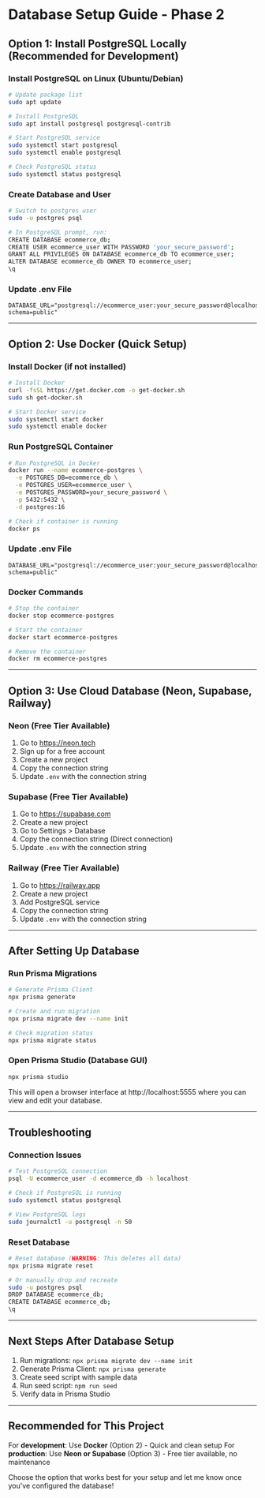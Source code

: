 # Database Setup Guide - Phase 2

## Option 1: Install PostgreSQL Locally (Recommended for Development)

### Install PostgreSQL on Linux (Ubuntu/Debian)
```bash
# Update package list
sudo apt update

# Install PostgreSQL
sudo apt install postgresql postgresql-contrib

# Start PostgreSQL service
sudo systemctl start postgresql
sudo systemctl enable postgresql

# Check PostgreSQL status
sudo systemctl status postgresql
```

### Create Database and User
```bash
# Switch to postgres user
sudo -u postgres psql

# In PostgreSQL prompt, run:
CREATE DATABASE ecommerce_db;
CREATE USER ecommerce_user WITH PASSWORD 'your_secure_password';
GRANT ALL PRIVILEGES ON DATABASE ecommerce_db TO ecommerce_user;
ALTER DATABASE ecommerce_db OWNER TO ecommerce_user;
\q
```

### Update .env File
```env
DATABASE_URL="postgresql://ecommerce_user:your_secure_password@localhost:5432/ecommerce_db?schema=public"
```

---

## Option 2: Use Docker (Quick Setup)

### Install Docker (if not installed)
```bash
# Install Docker
curl -fsSL https://get.docker.com -o get-docker.sh
sudo sh get-docker.sh

# Start Docker service
sudo systemctl start docker
sudo systemctl enable docker
```

### Run PostgreSQL Container
```bash
# Run PostgreSQL in Docker
docker run --name ecommerce-postgres \
  -e POSTGRES_DB=ecommerce_db \
  -e POSTGRES_USER=ecommerce_user \
  -e POSTGRES_PASSWORD=your_secure_password \
  -p 5432:5432 \
  -d postgres:16

# Check if container is running
docker ps
```

### Update .env File
```env
DATABASE_URL="postgresql://ecommerce_user:your_secure_password@localhost:5432/ecommerce_db?schema=public"
```

### Docker Commands
```bash
# Stop the container
docker stop ecommerce-postgres

# Start the container
docker start ecommerce-postgres

# Remove the container
docker rm ecommerce-postgres
```

---

## Option 3: Use Cloud Database (Neon, Supabase, Railway)

### Neon (Free Tier Available)
1. Go to https://neon.tech
2. Sign up for a free account
3. Create a new project
4. Copy the connection string
5. Update `.env` with the connection string

### Supabase (Free Tier Available)
1. Go to https://supabase.com
2. Create a new project
3. Go to Settings > Database
4. Copy the connection string (Direct connection)
5. Update `.env` with the connection string

### Railway (Free Tier Available)
1. Go to https://railway.app
2. Create a new project
3. Add PostgreSQL service
4. Copy the connection string
5. Update `.env` with the connection string

---

## After Setting Up Database

### Run Prisma Migrations
```bash
# Generate Prisma Client
npx prisma generate

# Create and run migration
npx prisma migrate dev --name init

# Check migration status
npx prisma migrate status
```

### Open Prisma Studio (Database GUI)
```bash
npx prisma studio
```
This will open a browser interface at http://localhost:5555 where you can view and edit your database.

---

## Troubleshooting

### Connection Issues
```bash
# Test PostgreSQL connection
psql -U ecommerce_user -d ecommerce_db -h localhost

# Check if PostgreSQL is running
sudo systemctl status postgresql

# View PostgreSQL logs
sudo journalctl -u postgresql -n 50
```

### Reset Database
```bash
# Reset database (WARNING: This deletes all data)
npx prisma migrate reset

# Or manually drop and recreate
sudo -u postgres psql
DROP DATABASE ecommerce_db;
CREATE DATABASE ecommerce_db;
\q
```

---

## Next Steps After Database Setup

1. Run migrations: `npx prisma migrate dev --name init`
2. Generate Prisma Client: `npx prisma generate`
3. Create seed script with sample data
4. Run seed script: `npm run seed`
5. Verify data in Prisma Studio

---

## Recommended for This Project

For **development**: Use **Docker** (Option 2) - Quick and clean setup
For **production**: Use **Neon or Supabase** (Option 3) - Free tier available, no maintenance

Choose the option that works best for your setup and let me know once you've configured the database!
